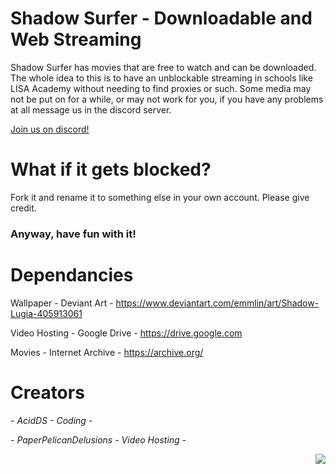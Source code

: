 # Shadow Surfer - Downloadable and Web Streaming

Shadow Surfer has movies that are free to watch and can be downloaded. The whole idea to this is to have an unblockable streaming in schools like LISA Academy without needing to find proxies or such. Some media may not be put on for a while, or may not work for you, if you have any problems at all message us in the discord server.

<a href="https://discord.gg/yh8NcPCS">
  <p align="left">Join us on discord!</p>
</a>

# What if it gets blocked?

Fork it and rename it to something else in your own account. Please give credit.

### Anyway, have fun with it!

# Dependancies

Wallpaper - Deviant Art - https://www.deviantart.com/emmlin/art/Shadow-Lugia-405913061

Video Hosting - Google Drive - https://drive.google.com

Movies - Internet Archive - https://archive.org/

# Creators

<i>- AcidDS - Coding -</i>

<i>- PaperPelicanDelusions - Video Hosting -</i>



<img align="right" src="https://media.tenor.com/Hm3NeUr3zoUAAAAi/shadow-lugia-lugia.gif">
